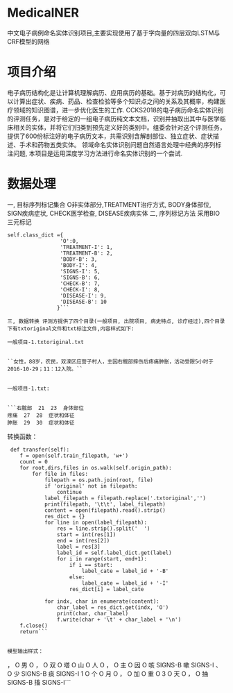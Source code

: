 # MedicalNER
中文电子病例命名实体识别项目,主要实现使用了基于字向量的四层双向LSTM与CRF模型的网络

# 项目介绍

电子病历结构化是让计算机理解病历、应用病历的基础。基于对病历的结构化，可以计算出症状、疾病、药品、检查检验等多个知识点之间的关系及其概率，构建医疗领域的知识图谱，进一步优化医生的工作. CCKS2018的电子病历命名实体识别的评测任务，是对于给定的一组电子病历纯文本文档，识别并抽取出其中与医学临床相关的实体，并将它们归类到预先定义好的类别中。组委会针对这个评测任务，提供了600份标注好的电子病历文本，共需识别含解剖部位、独立症状、症状描述、手术和药物五类实体。 领域命名实体识别问题自然语言处理中经典的序列标注问题, 本项目是运用深度学习方法进行命名实体识别的一个尝试.

# 数据处理
一, 目标序列标记集合 O非实体部分,TREATMENT治疗方式, BODY身体部位, SIGN疾病症状, CHECK医学检查, DISEASE疾病实体
二, 序列标记方法 采用BIO三元标记
```
self.class_dict ={
                 'O':0,
                 'TREATMENT-I': 1,
                 'TREATMENT-B': 2,
                 'BODY-B': 3,
                 'BODY-I': 4,
                 'SIGNS-I': 5,
                 'SIGNS-B': 6,
                 'CHECK-B': 7,
                 'CHECK-I': 8,
                 'DISEASE-I': 9,
                 'DISEASE-B': 10
                }```
                
三, 数据转换 评测方提供了四个目录(一般项目, 出院项目, 病史特点, 诊疗经过),四个目录下有txtoriginal文件和txt标注文件,内容样式如下:

一般项目-1.txtoriginal.txt


``女性，88岁，农民，双滦区应营子村人，主因右髋部摔伤后疼痛肿胀，活动受限5小时于2016-10-29；11：12入院。``


一般项目-1.txt:


```右髋部	21	23	身体部位
疼痛	27	28	症状和体征
肿胀	29	30	症状和体征
```

转换函数：

```
 def transfer(self):
    f = open(self.train_filepath, 'w+')
    count = 0
    for root,dirs,files in os.walk(self.origin_path):
        for file in files:
            filepath = os.path.join(root, file)
            if 'original' not in filepath:
                continue
            label_filepath = filepath.replace('.txtoriginal','')
            print(filepath, '\t\t', label_filepath)
            content = open(filepath).read().strip()
            res_dict = {}
            for line in open(label_filepath):
                res = line.strip().split('	')
                start = int(res[1])
                end = int(res[2])
                label = res[3]
                label_id = self.label_dict.get(label)
                for i in range(start, end+1):
                    if i == start:
                        label_cate = label_id + '-B'
                    else:
                        label_cate = label_id + '-I'
                    res_dict[i] = label_cate

            for indx, char in enumerate(content):
                char_label = res_dict.get(indx, 'O')
                print(char, char_label)
                f.write(char + '\t' + char_label + '\n')
    f.close()
    return```


模型输出样式：
```
，	O
男	O
，	O
双	O
塔	O
山	O
人	O
，	O
主	O
因	O
咳	SIGNS-B
嗽	SIGNS-I
、	O
少	SIGNS-B
痰	SIGNS-I
1	O
个	O
月	O
，	O
加	O
重	O
3	O
天	O
，	O
抽	SIGNS-B
搐	SIGNS-I```
